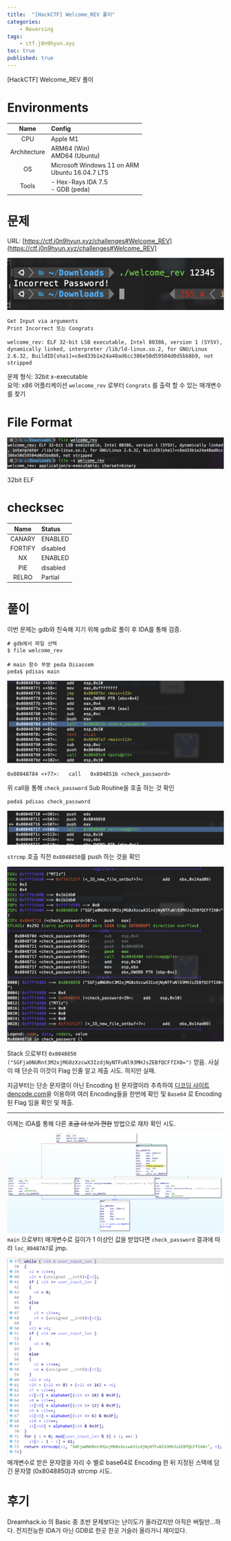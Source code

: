 ```yaml
---
title:  "[HackCTF] Welcome_REV 풀이"
categories:
    - Reversing
tags:
    - ctf.j0n9hyun.xyz
toc: true
published: true
---
```

[HackCTF] Welcome_REV 풀이

# Environments

|Name|Config|
|:---:|:---|
|CPU|Apple M1|
|Architecture|ARM64 (Win)<br/>AMD64 (Ubuntu)|
|OS|Microsoft Windows 11 on ARM<br/>Ubuntu 16.04.7 LTS|
|Tools|- Hex-Rays IDA 7.5<br/>- GDB (peda)|

# 문제
URL: [https://ctf.j0n9hyun.xyz/challenges#Welcome_REV](https://ctf.j0n9hyun.xyz/challenges#Welcome_REV)

![](/assets/HCTF/welcome_rev-0.png)
```
Get Input via arguments
Print Incorrect 또는 Congrats

welcome_rev: ELF 32-bit LSB executable, Intel 80386, version 1 (SYSV), dynamically linked, interpreter /lib/ld-linux.so.2, for GNU/Linux 2.6.32, BuildID[sha1]=c6ed33b1e24a48ad6cc386e50d59504d0d5bb8b9, not stripped
```

문제 형식: 32bit x-executable   
요약: x86 어플리케이션 `welecome_rev` 로부터 `Congrats` 를 출력 할 수 있는 매개변수를 찾기

# File Format
![](/assets/HCTF/welcome_rev-1.png)

32bit ELF

# checksec

|Name|Status|
|:---:|:---|
|CANARY|ENABLED|
|FORTIFY|disabled|
|NX|ENABLED|
|PIE|disabled|
|RELRO|Partial|

# 풀이
이번 문제는 gdb와 친숙해 지기 위해 gdb로 풀이 후 IDA를 통해 검증.

```
# gdb에서 파일 선택
$ file welcome_rev

# main 함수 부분 peda Disassem
peda$ pdisas main
```

![](/assets/HCTF/welcome_rev-2.png)

```
0x08048784 <+77>:	call   0x804851b <check_password>
```

위 call을 통해 `check_password` Sub Routine을 호출 하는 것 확인

```
peda$ pdisas check_password
```

![](/assets/HCTF/welcome_rev-3.png)

`strcmp` 호출 직전 `0x8048850`를 push 하는 것을 확인

![](/assets/HCTF/welcome_rev-4.png)

Stack 으로부터 `0x8048850 ("SGFja0NURnt3M2xjMG0zXzcwX3IzdjNyNTFuNl93MHJsZEBfQCFfIX0=")` 얻음. 사실 이 때 단순히 이것이 Flag 인줄 알고 제출 시도. 하지만 실패.

지금부터는 단순 문자열이 아닌 Encoding 된 문자열이라 추측하여 [디코딩 사이트 dencode.com](https://dencode.com)을 이용하여 여러 Encoding들을 한번에 확인 및 `Base64` 로 Encoding 된 Flag 임을 확인 및 제출.

---
이제는 IDA를 통해 다른 ~~조금 더 보기 편한~~ 방법으로 재차 확인 시도. 

![](../assets/HCTF/welcome_rev-5.png)
`main` 으로부터 매개변수로 길이가 1 이상인 값을 받았다면 `check_password` 결과에 따라 `loc_80487A7`로 jmp.

![](/assets/HCTF/welcome_rev-6.png)
매개변수로 받은 문자열을 자리 수 별로 base64로 Encoding 한 뒤 지정된 스택에 담긴 문자열 (0x8048850)과 strcmp 시도.

# 후기
Dreamhack.io 의 Basic 중 초반 문제보다는 난이도가 올라갔지만 아직은 버틸만...하다. 전지전능한 IDA가 아닌 GDB로 한곳 한곳 거슬러 올라가니 재미있다.